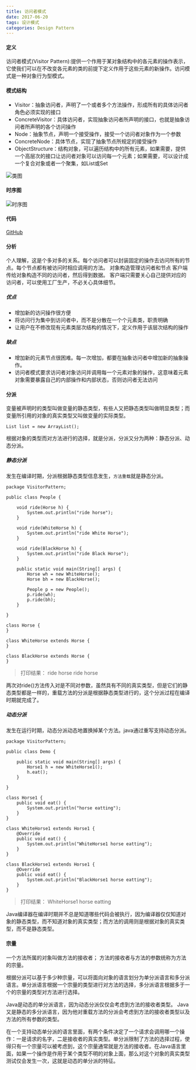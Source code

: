 ```yaml
---
title: 访问者模式
date: 2017-06-20
tags: 设计模式
categories: Design Pattern
---
```


#### 定义 ####

访问者模式(Visitor Pattern):提供一个作用于某对象结构中的各元素的操作表示，它使我们可以在不改变各元素的类的前提下定义作用于这些元素的新操作。访问模式是一种对象行为型模式。
  
#### 模式结构 ####

- Visitor：抽象访问者，声明了一个或者多个方法操作，形成所有的具体访问者角色必须实现的接口
- ConcreteVisitor：具体访问者，实现抽象访问者所声明的接口，也就是抽象访问者所声明的各个访问操作
- Node：抽象节点，声明一个接受操作，接受一个访问者对象作为一个参数
- ConcreteNode：具体节点，实现了抽象节点所规定的接受操作
- ObjectStructure：结构对象，可以遍历结构中的所有元素，如果需要，提供一个高层次的接口让访问者对象可以访问每一个元素；如果需要，可以设计成一个复合对象或者一个聚集，如List或Set
 
![类图](../res/img/visitor_pattern_class_diagram.png)

#### 时序图 ####

![时序图](../res/img/visitor_pattern_sequence_diagram.png)

#### 代码 ####
	
[GitHub](https://github.com/xusx1024/DesignPatternDemoCode/tree/master/VisitorPattern)

#### 分析 ####

个人理解，这是个多对多的关系。每个访问者可以封装固定的操作去访问所有的节点。每个节点都有被访问时相应调用的方法。
对象构造管理访问者和节点
客户端传给对象构造不同的访问者，然后得到数据。
客户端只需要关心自己提供对应的访问者，可以使用工厂生产，不必关心具体细节。

##### 优点 #####

- 增加新的访问操作很方便
- 将访问行为集中到访问者中，而不是分散在一个个元素类，职责明确
- 让用户在不修改现有元素类层次结构的情况下，定义作用于该层次结构的操作

##### 缺点 #####

-  增加新的元素节点很困难。每一次增加，都要在抽象访问者中增加新的抽象操作。
-  访问者模式要求访问者对象访问并调用每一个元素对象的操作，这意味着元素对象需要暴露自己的内部操作和内部状态，否则访问者无法访问
 
#### 分派 ####

变量被声明时的类型叫做变量的静态类型，有些人又把静态类型叫做明显类型；而变量所引用的对象的真实类型又叫做变量的实际类型。

	List list = new ArrayList();
 
根据对象的类型而对方法进行的选择，就是分派，分派又分为两种：静态分派、动态分派。

##### 静态分派 #####

发生在编译时期，分派根据静态类型信息发生，`方法重载`就是静态分派。
	
	package VisitorPattern;
	
	public class People {
	
		void ride(Horse h) {
			System.out.println("ride horse");
		}
	
		void ride(WhiteHorse h) {
			System.out.println("ride White Horse");
		}
	
		void ride(BlackHorse h) {
			System.out.println("ride Black Horse");
		}
	
		public static void main(String[] args) {
			Horse wh = new WhiteHorse();
			Horse bh = new BlackHorse();
	
			People p = new People();
			p.ride(wh);
			p.ride(bh);
		}
	
	}
	
	class Horse {
	}
	
	class WhiteHorse extends Horse {
	}
	
	class BlackHorse extends Horse {
	}

>打印结果：
>ride horse
ride horse

两次对ride()方法传入对是不同对参数，虽然具有不同的真实类型，但是它们的静态类型都是一样的，重载方法的分派是根据静态类型进行的，这个分派过程在编译时期就完成了。

##### 动态分派 #####

发生在运行时期，动态分派动态地置换掉某个方法。java通过重写支持动态分派。
	
	package VisitorPattern;
	
	public class Demo {
	
		public static void main(String[] args) {
			Horse1 h = new WhiteHorse1();
			h.eat();
		}
	
	}
	
	class Horse1 {
		public void eat() {
			System.out.println("horse eatting");
		}
	}
	
	class WhiteHorse1 extends Horse1 {
		@Override
		public void eat() {
			System.out.println("WhiteHorse1 horse eatting");
		}
	}
	
	class BlackHorse1 extends Horse1 {
		@Override
		public void eat() {
			System.out.println("BlackHorse1 horse eatting");
		}
	}

>打印结果：
>WhiteHorse1 horse eatting

Java编译器在编译时期并不总是知道哪些代码会被执行，因为编译器仅仅知道对象的静态类型，而不知道对象的真实类型；而方法的调用则是根据对象的真实类型，而不是静态类型。

#### 宗量 ####

一个方法所属的对象叫做方法的接收者；
方法的接收者与方法的参数统称为方法的宗量。

根据分派可以基于多少种宗量，可以将面向对象的语言划分为单分派语言和多分派语言。单分派语言根据一个宗量的类型进行对方法的选择，多分派语言根据多于一个的宗量的类型对方法进行选择。

Java是动态的单分派语言，因为动态分派仅仅会考虑到方法的接收者类型。
Java又是静态的多分派语言，因为他对重载方法的分派会考虑到方法的接收者类型以及方法的所有参数的类型。

在一个支持动态单分派的语言里面，有两个条件决定了一个请求会调用哪一个操作：一是请求的名字，二是接收者的真实类型。单分派限制了方法的选择过程，使得只有一个宗量可以被考虑到，这个宗量通常就是方法的接收者。在Java语言里面，如果一个操作是作用于某个类型不明的对象上面，那么对这个对象的真实类型测试仅会发生一次，这就是动态的单分派的特征。

